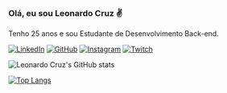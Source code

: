 
### Olá, eu sou Leonardo Cruz ✌️
Tenho 25 anos e sou Estudante de Desenvolvimento Back-end.

[![LinkedIn](https://img.shields.io/badge/LinkedIn-0077B5?style=for-the-badge&logo=linkedin&logoColor=white)](https://www.linkedin.com/in/leonardovfcruz/)
[![GitHub](https://img.shields.io/badge/GitHub-100000?style=for-the-badge&logo=github&logoColor=white)](https://github.com/uKrZzz1)
[![Instagram](https://img.shields.io/badge/Instagram-E4405F?style=for-the-badge&logo=instagram&logoColor=white)](https://www.instagram.com/_ucruz/)
[![Twitch](https://img.shields.io/badge/Twitch-9146FF?style=for-the-badge&logo=twitch&logoColor=)](https://www.twitch.tv/ucruz3)

![Leonardo Cruz's GitHub stats](https://github-readme-stats.vercel.app/api?username=uKrZzz1&show_icons=true&theme=dracula)

[![Top Langs](https://github-readme-stats.vercel.app/api/top-langs/?username=uKrZzz1)](https://github.com/anuraghazra/github-readme-stats)

